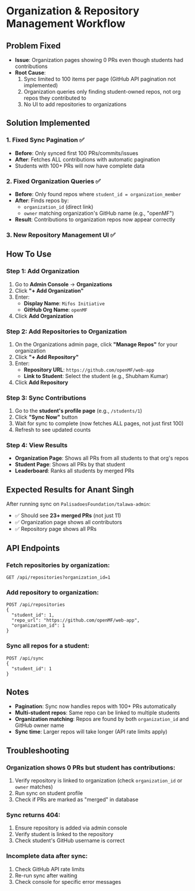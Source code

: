 # Organization & Repository Management Workflow

## Problem Fixed
- **Issue**: Organization pages showing 0 PRs even though students had contributions
- **Root Cause**: 
  1. Sync limited to 100 items per page (GitHub API pagination not implemented)
  2. Organization queries only finding student-owned repos, not org repos they contributed to
  3. No UI to add repositories to organizations

## Solution Implemented

### 1. Fixed Sync Pagination ✅
- **Before**: Only synced first 100 PRs/commits/issues
- **After**: Fetches ALL contributions with automatic pagination
- Students with 100+ PRs will now have complete data

### 2. Fixed Organization Queries ✅
- **Before**: Only found repos where `student_id = organization_member`
- **After**: Finds repos by:
  - `organization_id` (direct link)
  - `owner` matching organization's GitHub name (e.g., "openMF")
- **Result**: Contributions to organization repos now appear correctly

### 3. New Repository Management UI ✅

## How To Use

### Step 1: Add Organization
1. Go to **Admin Console** → **Organizations**
2. Click **"+ Add Organization"**
3. Enter:
   - **Display Name**: `Mifos Initiative`
   - **GitHub Org Name**: `openMF`
4. Click **Add Organization**

### Step 2: Add Repositories to Organization
1. On the Organizations admin page, click **"Manage Repos"** for your organization
2. Click **"+ Add Repository"**
3. Enter:
   - **Repository URL**: `https://github.com/openMF/web-app`
   - **Link to Student**: Select the student (e.g., Shubham Kumar)
4. Click **Add Repository**

### Step 3: Sync Contributions
1. Go to the **student's profile page** (e.g., `/students/1`)
2. Click **"Sync Now"** button
3. Wait for sync to complete (now fetches ALL pages, not just first 100)
4. Refresh to see updated counts

### Step 4: View Results
- **Organization Page**: Shows all PRs from all students to that org's repos
- **Student Page**: Shows all PRs by that student
- **Leaderboard**: Ranks all students by merged PRs

## Expected Results for Anant Singh

After running sync on `PalisadoesFoundation/talawa-admin`:
- ✅ Should see **23+ merged PRs** (not just 11)
- ✅ Organization page shows all contributors
- ✅ Repository page shows all PRs

## API Endpoints

### Fetch repositories by organization:
```
GET /api/repositories?organization_id=1
```

### Add repository to organization:
```
POST /api/repositories
{
  "student_id": 1,
  "repo_url": "https://github.com/openMF/web-app",
  "organization_id": 1
}
```

### Sync all repos for a student:
```
POST /api/sync
{
  "student_id": 1
}
```

## Notes

- **Pagination**: Sync now handles repos with 100+ PRs automatically
- **Multi-student repos**: Same repo can be linked to multiple students
- **Organization matching**: Repos are found by both `organization_id` and GitHub owner name
- **Sync time**: Larger repos will take longer (API rate limits apply)

## Troubleshooting

### Organization shows 0 PRs but student has contributions:
1. Verify repository is linked to organization (check `organization_id` or `owner` matches)
2. Run sync on student profile
3. Check if PRs are marked as "merged" in database

### Sync returns 404:
1. Ensure repository is added via admin console
2. Verify student is linked to the repository
3. Check student's GitHub username is correct

### Incomplete data after sync:
1. Check GitHub API rate limits
2. Re-run sync after waiting
3. Check console for specific error messages

